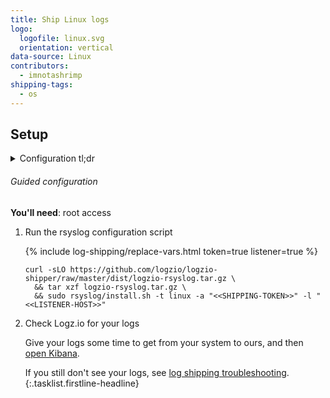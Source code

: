 ```yaml
---
title: Ship Linux logs
logo:
  logofile: linux.svg
  orientation: vertical
data-source: Linux
contributors:
  - imnotashrimp
shipping-tags:
  - os
---
```


## Setup

<details>

<summary>
Configuration tl;dr
</summary>

Files
: [Sample configuration](https://raw.githubusercontent.com/logzio/logz-docs/master/shipping-config-samples/logz-rsyslog-config.conf)

Listener
: Port 5000.
  For help finding your region's listener host, see [Account region]({{site.baseurl}}/user-guide/accounts/account-region.html).

Default log location
: `/var/log/`

Log type _\(for preconfigured parsing\)_
: `syslog`

</details>

###### Guided configuration

**You'll need**:
root access

1.  Run the rsyslog configuration script

    {% include log-shipping/replace-vars.html token=true listener=true %}

    ```shell
    curl -sLO https://github.com/logzio/logzio-shipper/raw/master/dist/logzio-rsyslog.tar.gz \
      && tar xzf logzio-rsyslog.tar.gz \
      && sudo rsyslog/install.sh -t linux -a "<<SHIPPING-TOKEN>>" -l "<<LISTENER-HOST>>"
    ```

2.  Check Logz.io for your logs

    Give your logs some time to get from your system to ours, and then [open Kibana](https://app.logz.io/#/dashboard/kibana).

    If you still don't see your logs, see [log shipping troubleshooting]({{site.baseurl}}/user-guide/log-shipping/log-shipping-troubleshooting.html).
{:.tasklist.firstline-headline}
